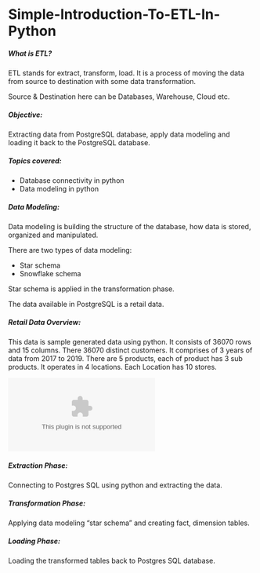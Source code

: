 # Simple-Introduction-To-ETL-In-Python


##### What is ETL?

ETL stands for extract, transform, load. It is a process of moving the data from source to destination with some data transformation.

Source & Destination here can be Databases, Warehouse, Cloud etc.

##### Objective:
Extracting data from PostgreSQL database, apply data modeling and loading it back to the PostgreSQL database.

##### Topics covered:
  * Database connectivity in python
  * Data modeling in python

##### Data Modeling:
Data modeling is building the structure of the database, how data is stored, organized and manipulated.

There are two types of data modeling:
  * Star schema
  * Snowflake schema

Star schema is applied in the transformation phase.

The data available in PostgreSQL is a retail data.

##### Retail Data Overview:	
This data is sample generated data using python.
It consists of 36070 rows and 15 columns. There 36070 distinct customers. It comprises of 3 years of data from 2017 to 2019. There are 5 products, each of product has 3 sub products. It operates in 4 locations. Each Location has 10 stores.

![](https://github.com/0sree0/Simple-Introduction-To-ETL-In-Python/blob/main/Retail.xlsx)

##### Extraction Phase:
Connecting to Postgres SQL using python and extracting the data. 

##### Transformation Phase:
Applying data modeling “star schema” and creating fact, dimension tables.

##### Loading Phase:
Loading the transformed tables back to Postgres SQL database.
